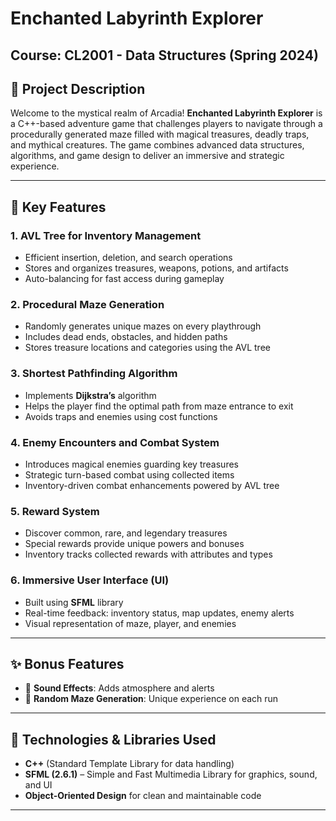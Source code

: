 # Enchanted Labyrinth Explorer

## Course: CL2001 - Data Structures (Spring 2024)



## 📖 Project Description

Welcome to the mystical realm of Arcadia! **Enchanted Labyrinth Explorer** is a C++-based adventure game that challenges players to navigate through a procedurally generated maze filled with magical treasures, deadly traps, and mythical creatures. The game combines advanced data structures, algorithms, and game design to deliver an immersive and strategic experience.

---

## 🚀 Key Features

### 1. AVL Tree for Inventory Management
- Efficient insertion, deletion, and search operations
- Stores and organizes treasures, weapons, potions, and artifacts
- Auto-balancing for fast access during gameplay

### 2. Procedural Maze Generation
- Randomly generates unique mazes on every playthrough
- Includes dead ends, obstacles, and hidden paths
- Stores treasure locations and categories using the AVL tree

### 3. Shortest Pathfinding Algorithm
- Implements **Dijkstra’s** algorithm
- Helps the player find the optimal path from maze entrance to exit
- Avoids traps and enemies using cost functions

### 4. Enemy Encounters and Combat System
- Introduces magical enemies guarding key treasures
- Strategic turn-based combat using collected items
- Inventory-driven combat enhancements powered by AVL tree

### 5. Reward System
- Discover common, rare, and legendary treasures
- Special rewards provide unique powers and bonuses
- Inventory tracks collected rewards with attributes and types

### 6. Immersive User Interface (UI)
- Built using **SFML** library
- Real-time feedback: inventory status, map updates, enemy alerts
- Visual representation of maze, player, and enemies



---

## ✨ Bonus Features
- 🎵 **Sound Effects**: Adds atmosphere and alerts
- 🔄 **Random Maze Generation**: Unique experience on each run

---

## 🧠 Technologies & Libraries Used

- **C++** (Standard Template Library for data handling)
- **SFML (2.6.1)** – Simple and Fast Multimedia Library for graphics, sound, and UI
- **Object-Oriented Design** for clean and maintainable code

---


